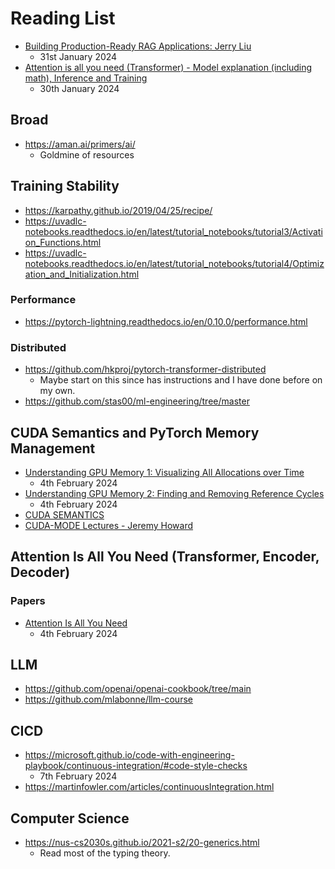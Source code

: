 # Reading List

-   [Building Production-Ready RAG Applications: Jerry Liu](https://www.youtube.com/watch?v=TRjq7t2Ms5I)
    -   31st January 2024
-   [Attention is all you need (Transformer) - Model explanation (including math), Inference and Training](https://www.youtube.com/watch?v=bCz4OMemCcA&t=51s)
    -   30th January 2024

## Broad

-   https://aman.ai/primers/ai/
    -   Goldmine of resources

## Training Stability

-   https://karpathy.github.io/2019/04/25/recipe/
-   https://uvadlc-notebooks.readthedocs.io/en/latest/tutorial_notebooks/tutorial3/Activation_Functions.html
-   https://uvadlc-notebooks.readthedocs.io/en/latest/tutorial_notebooks/tutorial4/Optimization_and_Initialization.html

### Performance

-   https://pytorch-lightning.readthedocs.io/en/0.10.0/performance.html

### Distributed

-   https://github.com/hkproj/pytorch-transformer-distributed
    -   Maybe start on this since has instructions and I have done before on my
        own.
-   https://github.com/stas00/ml-engineering/tree/master

## CUDA Semantics and PyTorch Memory Management

-   [Understanding GPU Memory 1: Visualizing All Allocations over Time](https://pytorch.org/blog/understanding-gpu-memory-1/)
    -   4th February 2024
-   [Understanding GPU Memory 2: Finding and Removing Reference Cycles](https://pytorch.org/blog/understanding-gpu-memory-2/)
    -   4th February 2024
-   [CUDA SEMANTICS](https://pytorch.org/docs/stable/notes/cuda.html)
-   [CUDA-MODE Lectures - Jeremy Howard](https://github.com/cuda-mode/lectures)

## Attention Is All You Need (Transformer, Encoder, Decoder)

### Papers

-   [Attention Is All You Need](https://arxiv.org/abs/1706.03762)
    -   4th February 2024

## LLM

-   https://github.com/openai/openai-cookbook/tree/main
-   https://github.com/mlabonne/llm-course

## CICD

-   https://microsoft.github.io/code-with-engineering-playbook/continuous-integration/#code-style-checks
    -   7th February 2024
-   https://martinfowler.com/articles/continuousIntegration.html

## Computer Science

-   https://nus-cs2030s.github.io/2021-s2/20-generics.html
    -   Read most of the typing theory.
